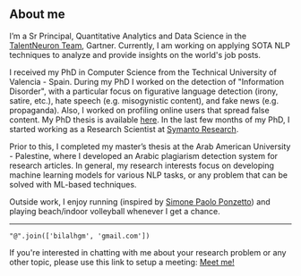 <br><br><br>
## About me

I’m a Sr Principal, Quantitative Analytics and Data Science in the [TalentNeuron Team](https://www.gartner.com/en/human-resources/research/talentneuron), Gartner. Currently, I am working on applying SOTA NLP techniques to analyze and provide insights on the world's job posts.

<!-- I’m a PostDoc researcher in the Department of Computer Science at the University of Alberta, working under the supervision of [Dr. Alona Fyshe](http://webdocs.cs.ualberta.ca/~alona/) and [Dr. Carrie Demmans Epp](http://www.cdemmansepp.com/). Currently, I am working on question generation for educational purposes, where I am studying the generation of questions that can assess specific reading comprehension skills. -->
<!-- <br> -->

I received my PhD in Computer Science from the Technical University of Valencia - Spain. During my PhD I worked on the detection of "Information Disorder", with a particular focus on figurative language detection (irony, satire, etc.), hate speech (e.g. misogynistic content), and fake news (e.g. propaganda). Also, I worked on profiling online users that spread false content. My PhD thesis is available [here](https://riunet.upv.es/bitstream/handle/10251/158570/Ghanem%20-%20On%20the%20detection%20of%20false%20information%3A%20from%20rumors%20to%20fake%20news.pdf?sequence=4). In the last few months of my PhD, I started working as a Research Scientist at [Symanto Research](https://www.symanto.com/).

Prior to this, I completed my master’s thesis at the Arab American University - Palestine, where I developed an Arabic plagiarism detection system for research articles. In general, my research interests focus on developing machine learning models for various NLP tasks, or any problem that can be solved with ML-based techniques.


Outside work, I enjoy running (inspired by [Simone Paolo Ponzetto](https://www.uni-mannheim.de/dws/people/professors/prof-dr-simone-paolo-ponzetto/)) and playing beach/indoor volleyball whenever I get a chance.

---

```
"@".join(['bilalhgm', 'gmail.com'])
```
If you're interested in chatting with me about your research problem or any other topic, please use this link to setup a meeting: [Meet me!](https://calendly.com/bilalhgm/30min)

<br>


